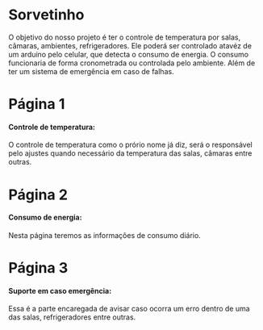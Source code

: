 # Sorvetinho
O objetivo do nosso projeto é ter o controle de temperatura por salas, câmaras, ambientes, refrigeradores.
Ele poderá ser controlado atavéz de um arduíno pelo celular, que detecta o consumo de energia.
O consumo funcionaria de forma cronometrada ou controlada pelo ambiente. Além de ter um sistema de emergência 
em caso de falhas.



# Página 1
#### Controle de temperatura:

O controle de temperatura como o prório nome já diz, será o responsável pelo ajustes quando necessário da temperatura das salas, câmaras entre outras.

# Página 2
#### Consumo de energia: 

Nesta página teremos as informações de consumo diário.

# Página 3
#### Suporte em caso emergência:

Essa é a parte encaregada de avisar caso ocorra um erro dentro de uma das salas, refrigeradores entre outras.
